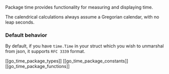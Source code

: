 Package time provides functionality for measuring and displaying time.

The calendrical calculations always assume a Gregorian calendar, with no leap seconds.
### Default behavior
By default, if you have `time.Time` in your struct which you wish to unmarshal from json, it supports `RFC 3339` format.


[[go_time_package_types]]
[[go_time_package_constants]]
[[go_time_package_functions]]